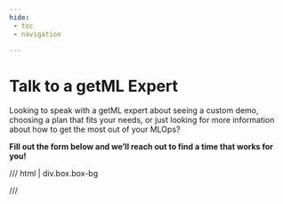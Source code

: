 ```yaml
---
hide:
 - toc
 - navigation

---
```


# **Talk to a getML Expert**

Looking to speak with a getML expert about seeing a custom demo, choosing a plan that fits your needs, or just looking for more information about how to get the most out of your MLOps?

**Fill out the form below and we’ll reach out to find a time that works for you!**


/// html | div.box.box-bg

<script charset="utf-8" type="text/javascript" src="//js-eu1.hsforms.net/forms/embed/v2.js"></script>
<script>
  hbspt.forms.create({
    region: "eu1",
    portalId: "144938854",
    formId: "1fa77de0-bbb2-4dd9-ac53-5954ff398980"
  });
</script>

///
